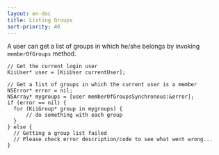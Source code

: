 ```yaml
---
layout: en-doc
title: Listing Groups
sort-priority: 40
---
```

A user can get a list of groups in which he/she belongs by invoking
`memberOfGroups` method.

```objc
// Get the current login user
KiiUser* user = [KiiUser currentUser];

// Get a list of groups in which the current user is a member
NSError* error = nil;
NSArray* mygroups = [user memberOfGroupsSynchronous:&error];
if (error == nil) {
  for (KiiGroup* group in mygroups) {
      // do something with each group
  }  
} else {
  // Getting a group list failed
  // Please check error description/code to see what went wrong...
}
```
